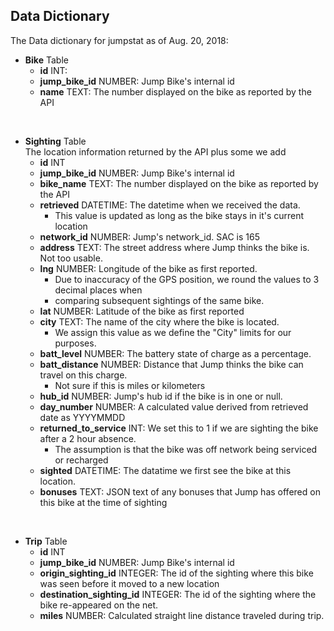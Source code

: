 ## Data Dictionary

The Data dictionary for jumpstat as of Aug. 20, 2018:

* **Bike** Table
    * **id** INT:
    * **jump_bike_id** NUMBER: Jump Bike's internal id
    * **name** TEXT: The number displayed on the bike as reported by the API

 
* **Sighting** Table  
The location information returned by the API plus some we add
    * **id** INT
    * **jump_bike_id** NUMBER: Jump Bike's internal id
    * **bike_name** TEXT: The number displayed on the bike as reported by the API
    * **retrieved** DATETIME: The datetime when we received the data.  
        * This value is updated as long as the bike stays in it's current location
    * **network_id** NUMBER: Jump's network_id. SAC is 165
    * **address** TEXT: The street address where Jump thinks the bike is. Not too usable.
    * **lng** NUMBER: Longitude of the bike as first reported.
        * Due to inaccuracy of the GPS position, we round the values to 3 decimal places when 
        * comparing subsequent sightings of the same bike.
    * **lat** NUMBER: Latitude of the bike as first reported
    * **city** TEXT: The name of the city where the bike is located.
        * We assign this value as we define the "City" limits for our purposes.
    * **batt_level** NUMBER: The battery state of charge as a percentage.
    * **batt_distance** NUMBER: Distance that Jump thinks the bike can travel on this charge.
        * Not sure if this is miles or kilometers
    * **hub_id** NUMBER: Jump's hub id if the bike is in one or null.
    * **day_number** NUMBER: A calculated value derived from retrieved date as YYYYMMDD
    * **returned_to_service** INT: We set this to 1 if we are sighting the bike after a 2 hour absence. 
        * The assumption is that the bike was off network being serviced or recharged
    * **sighted** DATETIME: The datatime we first see the bike at this location.
    * **bonuses** TEXT: JSON text of any bonuses that Jump has offered on this bike at the time of sighting
    
 
* **Trip** Table
    * **id** INT
    * **jump_bike_id** NUMBER: Jump Bike's internal id
    * **origin_sighting_id** INTEGER: The id of the sighting where this bike was seen before it moved to a new location
    * **destination_sighting_id** INTEGER: The id of the sighting where the bike re-appeared on the net.
    * **miles** NUMBER: Calculated straight line distance traveled during trip.
    
